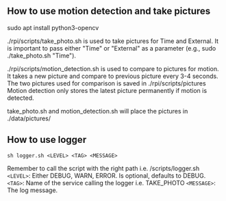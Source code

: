 ## How to use motion detection and take pictures

sudo apt install python3-opencv

./rpi/scripts/take_photo.sh is used to take pictures for Time and External. It is important to pass either "Time" or "External" as a parameter (e.g., sudo ./take_photo.sh "Time").

./rpi/scripts/motion_detection.sh is used to compare to pictures for motion. It takes a new picture and compare to previous picture every 3-4 seconds. The two pictures used for comparison is saved in ./rpi/scripts/pictures
Motion detection only stores the latest picture permanently if motion is detected.

take_photo.sh and motion_detection.sh will place the pictures in ./data/pictures/

## How to use logger
``sh logger.sh <LEVEL> <TAG> <MESSAGE>``

Remember to call the script with the right path i.e. /scripts/logger.sh
``<LEVEL>``: Either DEBUG, WARN, ERROR. Is optional, defaults to DEBUG.
``<TAG>``: Name of the service calling the logger i.e. TAKE_PHOTO
``<MESSAGE>``: The log message.
